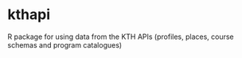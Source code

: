 # kthapi
R package for using data from the KTH APIs (profiles, places, course schemas and program catalogues)
